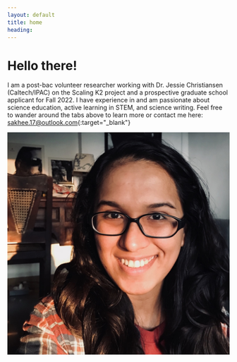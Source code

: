 ```yaml
---
layout: default
title: home
heading:
---
```



# Hello there! 

I am a post-bac volunteer researcher working with Dr. Jessie Christiansen (Caltech/IPAC) on the Scaling K2 project and a prospective graduate school applicant for Fall 2022. I have experience in and am passionate about science education, active learning in STEM, and science writing. Feel free to wander around the tabs above to learn more or contact me here: [sakhee.17@outlook.com](mailto:sakhee.17@outlook.com){:target="_blank"}



<img src="/assets/images/sakhee.jpg" alt="sakhee-headshot" class="narrowcenterimage">



<!--
![Sunrise on University Blvd](/assets/images/SunriseUnivBlvd.jpeg)
![sakhee-headshot](/assets/images/sakhee.jpg)
-->
